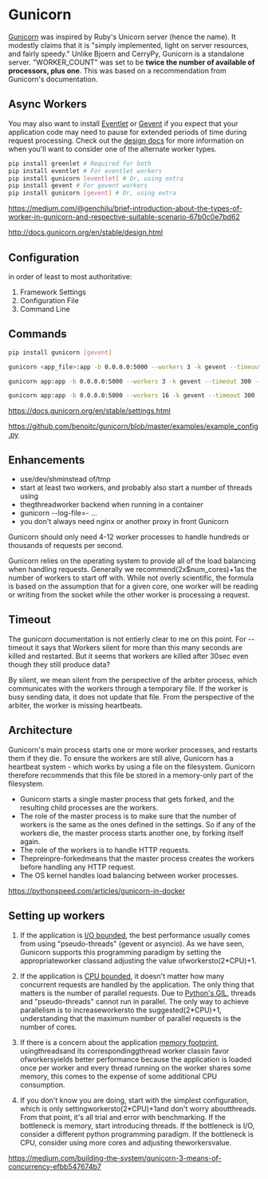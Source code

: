 # Gunicorn

[Gunicorn](http://gunicorn.org/) was inspired by Ruby's Unicorn server (hence the name). It modestly claims that it is "simply implemented, light on server resources, and fairly speedy." Unlike Bjoern and CerryPy, Gunicorn is a standalone server. "WORKER_COUNT" was set to be **twice the number of available of processors, plus one**. This was based on a recommendation from Gunicorn's documentation.

## Async Workers

You may also want to install [Eventlet](http://eventlet.net/) or [Gevent](http://www.gevent.org/) if you expect that your application code may need to pause for extended periods of time during request processing. Check out the [design docs](http://docs.gunicorn.org/en/stable/design.html) for more information on when you'll want to consider one of the alternate worker types.

```bash
pip install greenlet # Required for both
pip install eventlet # For eventlet workers
pip install gunicorn [eventlet] # Or, using extra
pip install gevent # For gevent workers
pip install gunicorn [gevent] # Or, using extra
```

https://medium.com/@genchilu/brief-introduction-about-the-types-of-worker-in-gunicorn-and-respective-suitable-scenario-67b0c0e7bd62

http://docs.gunicorn.org/en/stable/design.html

## Configuration

in order of least to most authoritative:

1. Framework Settings
2. Configuration File
3. Command Line

## Commands

```bash
pip install gunicorn [gevent]

gunicorn <app_file>:app -b 0.0.0.0:5000 --workers 3 -k gevent --timeout 300 --worker-connections 1000 --max-requests 1000000 --limit-request-line 8190 --access-logfile /var/log/gunicorn/access.log

gunicorn app:app -b 0.0.0.0:5000 --workers 3 -k gevent --timeout 300 --worker-connections 1000 --max-requests 1000000 --limit-request-line 8190 --access-logfile '-'

gunicorn app:app -b 0.0.0.0:5000 --workers 16 -k gevent --timeout 300 --worker-connections 1000 --graceful-timeout 30 --keep-alive 2 --max-requests 1000000 --max-requests-jitter 100 --limit-request-line 0 --access-logfile '-' --error-logfile '-' --log-level 'info' --access-logformat '%(h)s %(l)s %(u)s %(t)s "%(r)s" %(s)s %(b)s "%(f)s" "%(a)s"'
```

https://docs.gunicorn.org/en/stable/settings.html

https://github.com/benoitc/gunicorn/blob/master/examples/example_config.py

## Enhancements

- use/dev/shminstead of/tmp
- start at least two workers, and probably also start a number of threads using
- thegthreadworker backend when running in a container
- gunicorn --log-file=- ...
- you don't always need nginx or another proxy in front Gunicorn

Gunicorn should only need 4-12 worker processes to handle hundreds or thousands of requests per second.

Gunicorn relies on the operating system to provide all of the load balancing when handling requests. Generally we recommend(2x$num_cores)+1as the number of workers to start off with. While not overly scientific, the formula is based on the assumption that for a given core, one worker will be reading or writing from the socket while the other worker is processing a request.

## Timeout

The gunicorn documentation is not entierly clear to me on this point. For --timeout it says that Workers silent for more than this many seconds are killed and restarted. But it seems that workers are killed after 30sec even though they still produce data?

By silent, we mean silent from the perspective of the arbiter process, which communicates with the workers through a temporary file. If the worker is busy sending data, it does not update that file. From the perspective of the arbiter, the worker is missing heartbeats.

## Architecture

Gunicorn's main process starts one or more worker processes, and restarts them if they die. To ensure the workers are still alive, Gunicorn has a heartbeat system - which works by using a file on the filesystem. Gunicorn therefore recommends that this file be stored in a memory-only part of the filesystem.

- Gunicorn starts a single master process that gets forked, and the resulting child processes are the workers.
- The role of the master process is to make sure that the number of workers is the same as the ones defined in the settings. So if any of the workers die, the master process starts another one, by forking itself again.
- The role of the workers is to handle HTTP requests.
- Thepreinpre-forkedmeans that the master process creates the workers before handling any HTTP request.
- The OS kernel handles load balancing between worker processes.

https://pythonspeed.com/articles/gunicorn-in-docker

## Setting up workers

1. If the application is [I/O bounded](https://en.wikipedia.org/wiki/I/O_bound), the best performance usually comes from using "pseudo-threads" (gevent or asyncio). As we have seen, Gunicorn supports this programming paradigm by setting the appropriateworker classand adjusting the value ofworkersto(2*CPU)+1.

2. If the application is [CPU bounded](https://en.wikipedia.org/wiki/CPU-bound), it doesn't matter how many concurrent requests are handled by the application. The only thing that matters is the number of parallel requests. Due to [Python's GIL](https://wiki.python.org/moin/GlobalInterpreterLock), threads and "pseudo-threads" cannot run in parallel. The only way to achieve parallelism is to increaseworkersto the suggested(2*CPU)+1, understanding that the maximum number of parallel requests is the number of cores.

3. If there is a concern about the application [memory footprint](https://en.wikipedia.org/wiki/Memory_footprint), usingthreadsand its correspondinggthread worker classin favor ofworkersyields better performance because the application is loaded once per worker and every thread running on the worker shares some memory, this comes to the expense of some additional CPU consumption.

4. If you don't know you are doing, start with the simplest configuration, which is only settingworkersto(2*CPU)+1and don't worry aboutthreads. From that point, it's all trial and error with benchmarking. If the bottleneck is memory, start introducing threads. If the bottleneck is I/O, consider a different python programming paradigm. If the bottleneck is CPU, consider using more cores and adjusting theworkersvalue.

https://medium.com/building-the-system/gunicorn-3-means-of-concurrency-efbb547674b7
